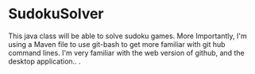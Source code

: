 # SudokuSolver
This java class will be able to solve sudoku games. More Importantly, I'm using a Maven file to use git-bash to get more familiar with git hub command lines. I'm very familiar with the web version of github, and the desktop application.. .
